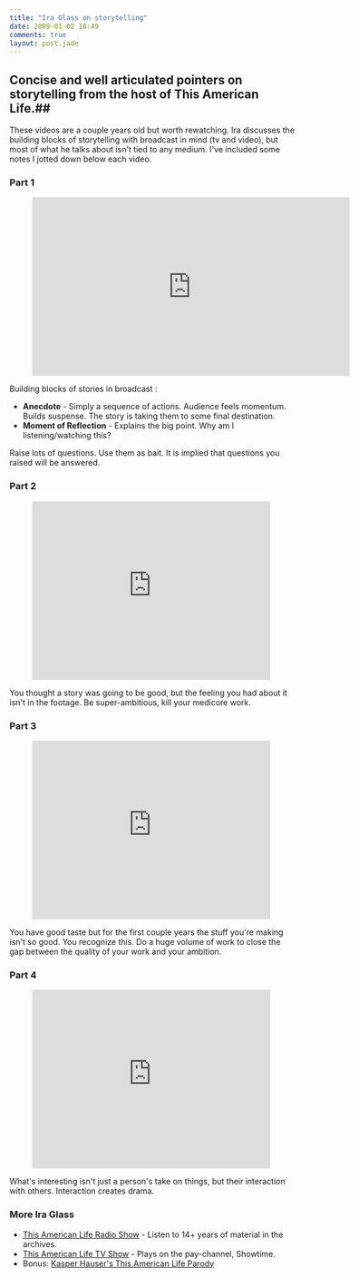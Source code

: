 ```yaml
---
title: "Ira Glass on storytelling"
date: 2009-01-02 18:49
comments: true
layout: post.jade
---
```

## Concise and well articulated pointers on storytelling from the host of This American Life.##

These videos are a couple years old but worth rewatching. Ira discusses the building blocks of storytelling with broadcast in mind (tv and video), but most of what he talks about isn't tied to any medium.  I've included some notes I jotted down below each video.

<!-- more -->

### Part 1

<figure class="figure">
  <iframe width="560" height="315" src="http://www.youtube.com/embed/loxJ3FtCJJA" frameborder="0" allowfullscreen></iframe>
</figure>

Building blocks of stories in broadcast :

* **Anecdote** - Simply a sequence of actions. Audience feels momentum. Builds suspense. The story is taking them to some final destination.
* **Moment of Reflection** - Explains the big point. Why am I listening/watching this?

Raise lots of questions. Use them as bait. It is implied that questions you raised will be answered.


### Part 2

<figure class="figure">
  <iframe width="420" height="315" src="http://www.youtube.com/embed/KW6x7lOIsPE" frameborder="0" allowfullscreen></iframe>
</figure>

You thought a story was going to be good, but the feeling you had about it isn't in the footage. Be super-ambitious, kill your medicore work.


### Part 3

<figure class="figure">
  <iframe width="420" height="315" src="http://www.youtube.com/embed/BI23U7U2aUY" frameborder="0" allowfullscreen></iframe>
</figure>

You have good taste but for the first couple years the stuff you're making isn't so good. You recognize this. Do a huge volume of work to close the gap between the quality of your work and your ambition.

### Part 4

<figure class="figure">
  <iframe width="420" height="315" src="http://www.youtube.com/embed/baCJFAGEuJM" frameborder="0" allowfullscreen></iframe>
</figure>

What's interesting isn't just a person's take on things, but their interaction with others. Interaction creates drama.

### More Ira Glass

* <a href="http://www.thisamericanlife.org/
">This American Life Radio Show</a> - Listen to 14+ years of material in the archives.
* <a href="http://www.sho.com/site/thisamericanlife/home.do?source=thislife">This American Life TV Show</a> - Plays on the pay-channel, Showtime.
* Bonus: <a href="http://www.kasperhauser.com/this_am_life.html">Kasper Hauser's This American Life Parody</a>
